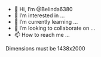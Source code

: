 - 👋 Hi, I’m @Belinda6380
- 👀 I’m interested in ...
- 🌱 I’m currently learning ...
- 💞️ I’m looking to collaborate on ...
- 📫 How to reach me ...

<!---
Belinda6380/Belinda6380 is a ✨ special ✨ repository because its `README.md` (this file) appears on your GitHub profile.
You can click the Preview link to take a look at your changes.
--->Dimensions must be 1438x2000

